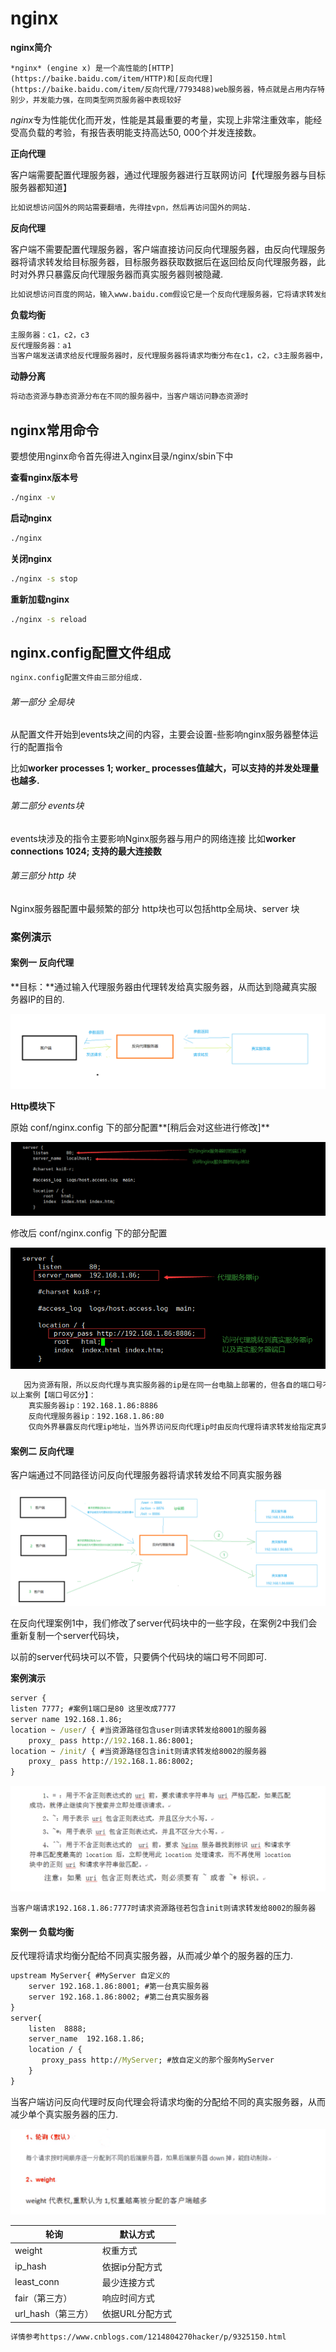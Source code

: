 # nginx

**nginx简介**

 	*nginx* (engine x) 是一个高性能的[HTTP](https://baike.baidu.com/item/HTTP)和[反向代理](https://baike.baidu.com/item/反向代理/7793488)web服务器，特点就是占用内存特别少，并发能力强，在同类型网页服务器中表现较好

​	*nginx*专为性能优化而开发，性能是其最重要的考量，实现上非常注重效率，能经受高负载的考验，有报告表明能支持高达50, 000个并发连接数。



**正向代理**

​	客户端需要配置代理服务器，通过代理服务器进行互联网访问【代理服务器与目标服务器都知道】

```txt
比如说想访问国外的网站需要翻墙，先得挂vpn，然后再访问国外的网站.
```

**反向代理**

​	客户端不需要配置代理服务器，客户端直接访问反向代理服务器，由反向代理服务器将请求转发给目标服务器，目标服务器获取数据后在返回给反向代理服务器，此时对外界只暴露反向代理服务器而真实服务器则被隐藏.

```txt
比如说想访问百度的网站，输入www.baidu.com假设它是一个反向代理服务器，它将请求转发给真实的服务器，然后真实的服务器获取完数据后再返回给反向代理服务器，此时外界只知道www.baidu.com可以访问百度，并不知道真实的服务器ip.
```

**负载均衡**

```txt
主服务器：c1，c2，c3
反代理服务器：a1
当客户端发送请求给反代理服务器时，反代理服务器将请求均衡分布在c1，c2，c3主服务器中，从而使得将单个主服务器压力减少.
```

**动静分离**

```txt
将动态资源与静态资源分布在不同的服务器中，当客户端访问静态资源时
```





## nginx常用命令

要想使用nginx命令首先得进入nginx目录/nginx/sbin下中



**查看nginx版本号**

```cmd
./nginx -v
```

**启动nginx**

```cmd
./nginx
```

**关闭nginx**

```cmd
./nginx -s stop
```

**重新加载nginx**

```cmd
./nginx -s reload
```











## nginx.config配置文件组成

```xml
nginx.config配置文件由三部分组成.
```

###### 第一部分 全局块

从配置文件开始到events块之间的内容，主要会设置-些影响nginx服务器整体运行的配置指令

比如**worker processes 1; worker_ processes值越大，可以支持的并发处理量也越多.**

###### 第二部分 events块

events块涉及的指令主要影响Nginx服务器与用户的网络连接
比如**worker connections 1024; 支持的最大连接数**

###### 第三部分 http 块

Nginx服务器配置中最频繁的部分
http块也可以包括http全局块、server 块







### 案例演示

#### 案例一  反向代理

**目标：**通过输入代理服务器由代理转发给真实服务器，从而达到隐藏真实服务器IP的目的.

![](images/nginx.config片段02_视图.png)

**Http模块下**

原始 conf/nginx.config 下的部分配置**[稍后会对这些进行修改]**

![nginx.config片段01](images/nginx.config片段01.png)

修改后 conf/nginx.config 下的部分配置

![nginx.config片段02](images/nginx.config片段02.png)

```xml
   因为资源有限，所以反向代理与真实服务器的ip是在同一台电脑上部署的，但各自的端口号不同，若资源充足可以部署在不同主机上，ip就不会相同.
以上案例【端口号区分】：
	真实服务器ip：192.168.1.86:8886
	反向代理服务器ip：192.168.1.86:80
    仅向外界暴露反向代理ip地址，当外界访问反向代理ip时由反向代理将请求转发给指定真实服务器，从而达到隐藏真实服务器ip的目的.
```



#### 案例二 反向代理

客户端通过不同路径访问反向代理服务器将请求转发给不同真实服务器

![](images/nginx.config片段03_视图.png)

在反向代理案例1中，我们修改了server代码块中的一些字段，在案例2中我们会重新复制一个server代码块，

以前的server代码块可以不管，只要俩个代码块的端口号不同即可.

**案例演示**

```cmd
server {
listen 7777; #案例1端口是80 这里改成7777
server name 192.168.1.86;
location ~ /user/ { #当资源路径包含user则请求转发给8001的服务器
	proxy_ pass http://192.168.1.86:8001; 
location ~ /init/ { #当资源路径包含init则请求转发给8002的服务器
	proxy_ pass http://192.168.1.86:8002;
}
```

![nginx.config片段03](images/nginx.config片段03.png)

```text
当客户端请求192.168.1.86:7777时请求资源路径若包含init则请求转发给8002的服务器
```

























#### 案例一 负载均衡

反代理将请求均衡分配给不同真实服务器，从而减少单个的服务器的压力.

```cmd
upstream MyServer{ #MyServer 自定义的
	server 192.168.1.86:8001; #第一台真实服务器
	server 192.168.1.86:8002; #第二台真实服务器
}
server{
 	listen	8888;
    server_name  192.168.1.86;
    location / {
       proxy_pass http://MyServer; #放自定义的那个服务MyServer
    }
}
```

当客户端访问反向代理时反向代理会将请求均衡的分配给不同的真实服务器，从而减少单个真实服务器的压力.

![负载均衡——01](images/负载均衡——01.png)

| 轮询               | 默认方式        |
| ------------------ | --------------- |
| weight             | 权重方式        |
| ip_hash            | 依据ip分配方式  |
| least_conn         | 最少连接方式    |
| fair（第三方）     | 响应时间方式    |
| url_hash（第三方） | 依据URL分配方式 |

```cmd
详情参考https://www.cnblogs.com/1214804270hacker/p/9325150.html
```





















